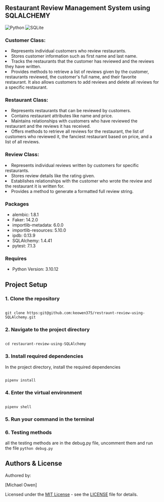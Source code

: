 ## Restaurant Review Management System using SQLALCHEMY
![Python](https://img.shields.io/badge/Python-FFD43B?style=for-the-badge&logo=python&logoColor=blue)
![SQLite](https://img.shields.io/badge/SQLite-07405E?style=for-the-badge&logo=sqlite&logoColor=white)


### Customer Class:

<li> Represents individual customers who review restaurants.

<li> Stores customer information such as first name and last name.
<li> Tracks the restaurants that the customer has reviewed and the reviews they
    have written.
<li> Provides methods to retrieve a list of reviews given by the customer,
     restaurants reviewed, the customer's full name, and their favorite restaurant. It also allows customers to add reviews and delete all reviews for a specific restaurant.

### Restaurant Class:

<li> Represents restaurants that can be reviewed by customers.
<li> Contains restaurant attributes like name and price.
<li> Maintains relationships with customers who have reviewed the restaurant and the reviews it has received.
<li> Offers methods to retrieve all reviews for the restaurant, the list of customers who reviewed it, the fanciest restaurant based on price, and a list of all reviews.

### Review Class:

<li> Represents individual reviews written by customers for specific restaurants.
<li> Stores review details like the rating given.
<li> Establishes relationships with the customer who wrote the review and the restaurant it is written for.
<li> Provides a method to generate a formatted full review string.


### Packages

- alembic: 1.8.1
- Faker: 14.2.0
- importlib-metadata: 6.0.0
- importlib-resources: 5.10.0
- ipdb: 0.13.9
- SQLAlchemy: 1.4.41
- pytest: 7.1.3

### Requires

- Python Version: 3.10.12

## Project Setup

### 1. Clone the repository

```

git clone https:git@github.com:keowen375/restraunt-review-using-SQLAlchemy.git
```

### 2. Navigate to the project directory

```

cd restaurant-review-using-SQLAlchemy

```

### 3. Install required dependencies

In the project directory, install the required dependencies

```

pipenv install

```

### 4. Enter the virtual environment

```

pipenv shell

```

### 5. Run your command in the terminal

### 6. Testing methods

all the testing methods are in the debug.py file, uncomment them and run the file
`python debug.py`


## Authors & License

Authored by:

[Michael Owen]

Licensed under the [MIT License](LICENSE) - see the [LICENSE](LICENSE) file for details.
